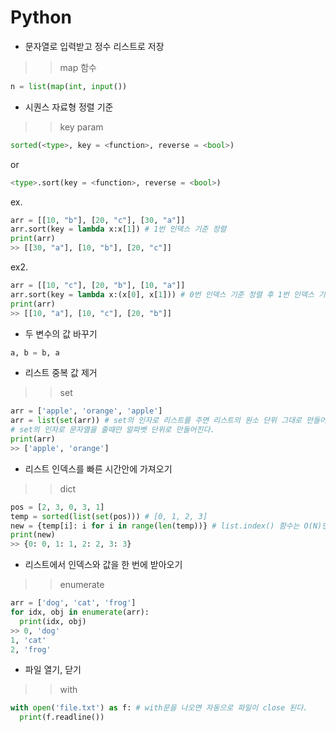 # Python

- 문자열로 입력받고 정수 리스트로 저장    
>> map 함수
```python
n = list(map(int, input())
```
- 시퀀스 자료형 정렬 기준
>> key param
```python
sorted(<type>, key = <function>, reverse = <bool>)
```
or
```python
<type>.sort(key = <function>, reverse = <bool>)
```
ex.
```python
arr = [[10, "b"], [20, "c"], [30, "a"]]
arr.sort(key = lambda x:x[1]) # 1번 인덱스 기준 정렬
print(arr)
>> [[30, "a"], [10, "b"], [20, "c"]]
```
ex2.
```python
arr = [[10, "c"], [20, "b"], [10, "a"]]
arr.sort(key = lambda x:(x[0], x[1])) # 0번 인덱스 기준 정렬 후 1번 인덱스 기준 정렬
print(arr)
>> [[10, "a"], [10, "c"], [20, "b"]]
```
- 두 변수의 값 바꾸기
```python
a, b = b, a
```
- 리스트 중복 값 제거
>> set
```python
arr = ['apple', 'orange', 'apple']
arr = list(set(arr)) # set의 인자로 리스트를 주면 리스트의 원소 단위 그대로 만들어진다.
# set의 인자로 문자열을 줄때만 알파벳 단위로 만들어진다.
print(arr)
>> ['apple', 'orange']
```
- 리스트 인덱스를 빠른 시간안에 가져오기
>> dict 
```python
pos = [2, 3, 0, 3, 1]
temp = sorted(list(set(pos))) # [0, 1, 2, 3]
new = {temp[i]: i for i in range(len(temp))} # list.index() 함수는 O(N)만큼 걸리기 때문에 N이 크면 오래 걸린다.
print(new)
>> {0: 0, 1: 1, 2: 2, 3: 3}
```
- 리스트에서 인덱스와 값을 한 번에 받아오기
>> enumerate
```python
arr = ['dog', 'cat', 'frog']
for idx, obj in enumerate(arr):
  print(idx, obj)
>> 0, 'dog'
1, 'cat'
2, 'frog'
```
- 파일 열기, 닫기
>> with
```python
with open('file.txt') as f: # with문을 나오면 자동으로 파일이 close 된다.
  print(f.readline())
```
